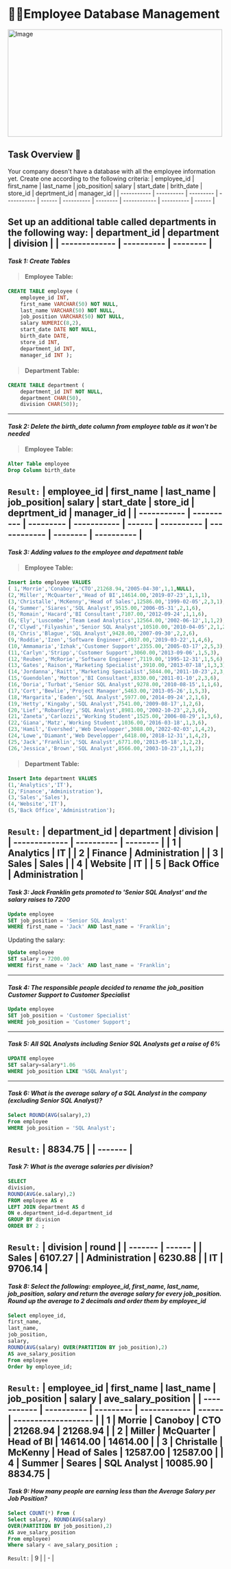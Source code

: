 # 🕵️‍♀️Employee Database Management
<img src="https://github.com/AlexisShagyo/fuzzy-octo-computing-machine/blob/main/employee-benefit-expenses.jpg" alt="Image" width="500" height="250">

## Task Overview 📃

Your company doesn't have a database with all the employee information yet. Create one according to the following criteria:
| employee_id | first_name | last_name | job_position| salary | start_date | brith_date | store_id | deprtment_id | manager_id | 
| ----------- | ---------- | --------- | ----------- | ------ | ---------- | -------- | ------------ | ---------- | ------ |

Set up an additional table called departments in the following way:
| department_id | department | division | 
| ------------- | ---------- | -------- |
---

#### _Task 1: Create Tables_

> #### Employee Table:
```sql
CREATE TABLE employee (
    employee_id INT,
    first_name VARCHAR(50) NOT NULL,
    last_name VARCHAR(50) NOT NULL,
    job_position VARCHAR(50) NOT NULL,
    salary NUMERIC(8,2),
    start_date DATE NOT NULL,
    birth_date DATE,
    store_id INT,
    department_id INT,
    manager_id INT );
```
> #### Department Table:
```sql
CREATE TABLE department (
    department_id INT NOT NULL,
    department CHAR(50),
    division CHAR(50));
```
-----
#### _Task 2: Delete the birth_date column from employee table as it won't be needed_
> #### Employee Table: 
```sql
Alter Table employee
Drop Column birth_date
```
`Result:`
| employee_id | first_name | last_name | job_position| salary | start_date | store_id | deprtment_id | manager_id | 
| ----------- | ---------- | --------- | ----------- | ------ | ---------- | ------------ | -------- | ---------- |
-----

#### _Task 3: Adding values to the employee and depatment table_
> #### Employee Table:
```sql
Insert into employee VALUES
( 1,'Morrie','Conaboy','CTO',21268.94,'2005-04-30',1,1,NULL),
(2,'Miller','McQuarter','Head of BI',14614.00,'2019-07-23',1,1,1),
(3,'Christalle','McKenny','Head of Sales',12586.00,'1999-02-05',2,3,1),
(4,'Summer','Siares','SQL Analyst',9515.00,'2006-05-31',2,1,6),
(5,'Romain','Hacard','BI Consultant',7107.00,'2012-09-24',1,1,6),
(6,'Ely','Luscombe','Team Lead Analytics',12564.00,'2002-06-12',1,1,2),
(7,'Clywd','Filyashin','Senior SQL Analyst',10510.00,'2010-04-05',2,1,2),
(8,'Chris','Blague','SQL Analyst',9428.00,'2007-09-30',2,2,6),
(9,'Roddie','Izen','Software Engineer',4937.00,'2019-03-22',1,4,6),
(10,'Ammamaria','Izhak','Customer Support',2355.00,'2005-03-17',2,5,3),
(11,'Carlyn','Stripp','Customer Support',3060.00,'2013-09-06',1,5,3),
(12,'Reuben','McRorie','Software Engineer',7119.00,'1995-12-31',1,5,6),
(13,'Gates','Raison','Marketing Specialist',3910.00,'2013-07-18',1,3,3),
(14,'Jordanna','Raitt','Marketing Specialist',5844.00,'2011-10-23',2,3,3),
(15,'Guendolen','Motton','BI Consultant',8330.00,'2011-01-10',2,3,6),
(16,'Doria','Turbat','Senior SQL Analyst',9278.00,'2010-08-15',1,1,6),
(17,'Cort','Bewlie','Project Manager',5463.00,'2013-05-26',1,5,3),
(18,'Margarita','Eaden','SQL Analyst',5977.00,'2014-09-24',2,1,6),
(19,'Hetty','Kingaby','SQL Analyst',7541.00,'2009-08-17',1,2,6),
(20,'Lief','Robardley','SQL Analyst',8981.00,'2002-10-23',2,3,6),
(21,'Zaneta','Carlozzi','Working Student',1525.00,'2006-08-29',1,3,6),
(22,'Giana','Matz','Working Student',1036.00,'2016-03-18',1,3,6),
(23,'Hamil','Evershed','Web Developper',3088.00,'2022-02-03',1,4,2),
(24,'Lowe','Diamant','Web Developper',6418.00,'2018-12-31',1,4,2),
(25,'Jack','Franklin','SQL Analyst',6771.00,'2013-05-18',1,2,2),
(26,'Jessica','Brown','SQL Analyst',8566.00,'2003-10-23',1,1,2);
```

> #### Department Table:
```sql
Insert Into department VALUES
(1,'Analytics','IT'),
(2,'Finance','Administration'),
(3,'Sales','Sales'),
(4,'Website','IT'),
(5,'Back Office','Administration');
```
`Result:`
| department_id | department | division | 
| ------------- | ---------- | -------- |
|             1 | Analytics  | IT       | 
|             2 | Finance    | Administration | 
|             3 | Sales      | Sales    | 
|             4 | Website    | IT       | 
|             5 | Back Office | Administration | 
-----

#### _Task 3: Jack Franklin gets promoted to 'Senior SQL Analyst' and the salary raises to 7200_
```sql
Update employee 
SET job_position = 'Senior SQL Analyst'
WHERE first_name = 'Jack' AND last_name = 'Franklin';
```
Updating the salary:
```sql
Update employee
SET salary = 7200.00
WHERE first_name = 'Jack' AND last_name = 'Franklin';
```
-----

#### _Task 4: The responsible people decided to rename the job_position Customer Support to Customer Specialist_
```sql
Update employee
SET job_position = 'Customer Specialist'
WHERE job_position = 'Customer Support';
```
-----

#### _Task 5: All SQL Analysts including Senior SQL Analysts get a raise of 6%_
```sql
UPDATE employee
SET salary=salary*1.06
WHERE job_position LIKE '%SQL Analyst';
```
-----

#### _Task 6: What is the average salary of a SQL Analyst in the company (excluding Senior SQL Analyst)?_
```sql
Select ROUND(AVG(salary),2) 
From employee
WHERE job_position = 'SQL Analyst';
```
`Result:`
| 8834.75 | 
| ------- | 
-----

#### _Task 7: What is the average salaries per division?_
```sql
SELECT 
division,
ROUND(AVG(e.salary),2)
FROM employee AS e
LEFT JOIN department AS d 
ON e.department_id=d.department_id
GROUP BY division
ORDER BY 2 ;
```
`Result:`
| division | round |
| ------- | ------ | 
| Sales | 6107.27 |
| Administration | 6230.88 |
| IT | 9706.14 |
-----

#### _Task 8: Select the following: employee_id, first_name, last_name, job_position, salary and return the average salary for every job_position. Round up the average to 2 decimals and order them by employee_id_
```sql
Select employee_id, 
first_name, 
last_name, 
job_position, 
salary, 
ROUND(AVG(salary) OVER(PARTITION BY job_position),2) 
AS ave_salary_position
From employee
Order by employee_id;
```
`Result:`
| employee_id | first_name | last_name | job_position | salary | ave_salary_position | 
| ----------- | ---------- | --------- | ------------ | ------ | ------------------- |
|           1 | Morrie     | Canoboy   |  CTO         | 21268.94 | 21268.94 | 
|           2 | Miller     | McQuarter |  Head of BI  | 14614.00 | 14614.00 | 
|           3 | Christalle | McKenny   | Head of Sales | 12587.00 | 12587.00 | 
|           4 | Summer     | Seares    |  SQL Analyst | 10085.90 | 8834.75 | 
-----

#### _Task 9: How many people are earning less than the Average Salary per Job Position?_
```sql
Select COUNT(*) From ( 
Select salary, ROUND(AVG(salary) 
OVER(PARTITION BY job_position),2) 
AS ave_salary_position
From employee)
Where salary < ave_salary_position ;
```
`Result:`
| 9 | 
| - |
